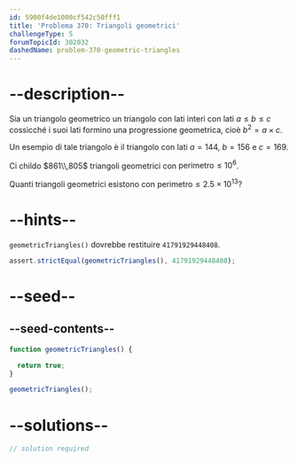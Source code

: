 ```yaml
---
id: 5900f4de1000cf542c50fff1
title: 'Problema 370: Triangoli geometrici'
challengeType: 5
forumTopicId: 302032
dashedName: problem-370-geometric-triangles
---
```


# --description--

Sia un triangolo geometrico un triangolo con lati interi con lati $a ≤ b ≤ c$ cossìcché i suoi lati formino una progressione geometrica, cioè $b^2 = a \times c$.

Un esempio di tale triangolo è il triangolo con lati $a = 144$, $b = 156$ e $c = 169$.

Ci childo $861\\,805$ triangoli geometrici con $\text{perimetro} ≤ {10}^6$.

Quanti triangoli geometrici esistono con $\text{perimetro} ≤ 2.5 \times {10}^{13}$?

# --hints--

`geometricTriangles()` dovrebbe restituire `41791929448408`.

```js
assert.strictEqual(geometricTriangles(), 41791929448408);
```

# --seed--

## --seed-contents--

```js
function geometricTriangles() {

  return true;
}

geometricTriangles();
```

# --solutions--

```js
// solution required
```
